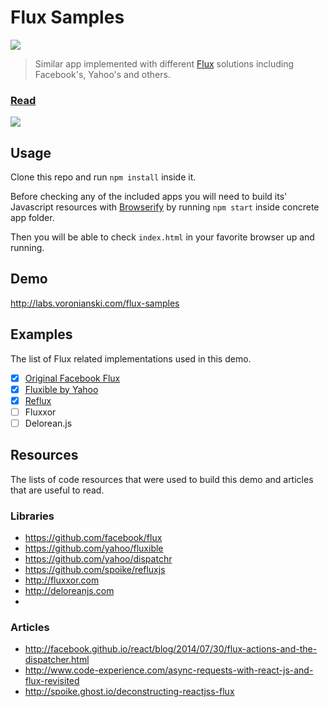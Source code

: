# Flux Samples

[![](http://img.shields.io/badge/Status-In%20Progress-green.svg?style=flat)](https://github.com/voronianski/telepath-mini/commits/master)

> Similar app implemented with different [Flux](https://facebook.github.io/flux/) solutions including Facebook's, Yahoo's and others. 

### [Read](http://pixelhunter.me/)

[![](https://farm9.staticflickr.com/8643/16226391077_424b0a87dd.jpg)]()

## Usage

Clone this repo and run `npm install` inside it. 

Before checking any of the included apps you will need to build its' Javascript resources with [Browserify](http://browserify.org/) by running `npm start` inside concrete app folder. 

Then you will be able to check `index.html` in your favorite browser up and running.

## Demo

http://labs.voronianski.com/flux-samples

## Examples

The list of Flux related implementations used in this demo.

* [x] [Original Facebook Flux](https://github.com/voronianski/flux-samples/tree/master/facebook-flux)
* [x] [Fluxible by Yahoo](https://github.com/voronianski/flux-samples/tree/master/yahoo-fluxible)
* [x] [Reflux](https://github.com/voronianski/flux-samples/tree/master/reflux)
* [ ] Fluxxor
* [ ] Delorean.js

## Resources

The lists of code resources that were used to build this demo and articles that are useful to read.

### Libraries

- https://github.com/facebook/flux
- https://github.com/yahoo/fluxible
- https://github.com/yahoo/dispatchr
- https://github.com/spoike/refluxjs
- http://fluxxor.com
- http://deloreanjs.com
- 
### Articles

- http://facebook.github.io/react/blog/2014/07/30/flux-actions-and-the-dispatcher.html
- http://www.code-experience.com/async-requests-with-react-js-and-flux-revisited
- http://spoike.ghost.io/deconstructing-reactjss-flux
